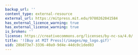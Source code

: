 ```yaml
---
backup_url: ''
content_type: external-resource
external_url: https://mitpress.mit.edu/9780262041584
has_external_licence_warning: true
has_external_license_warning: true
is_broken: ''
license: https://creativecommons.org/licenses/by-nc-sa/4.0/
title: '![Buy at MIT Press](/images/mp_logo.gif)'
uid: 28b873e7-3336-40a9-9d4e-44dc0c1ded83
---
```

